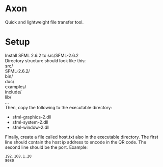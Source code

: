 # Axon
Quick and lightweight file transfer tool.

# Setup
Install SFML 2.6.2 to src/SFML-2.6.2</br>
Directory structure should look like this:</br>
src/</br>
    SFML-2.6.2/</br>
        bin/</br>
        doc/</br>
        examples/</br>
        include/</br>
        lib/</br>
        ...</br>
Then, copy the following to the executable directory:</br>
 - sfml-graphics-2.dll
 - sfml-system-2.dll
 - sfml-window-2.dll

 Finally, create a file called host.txt also in the executable directory. The first line should contain the host ip address to encode in the QR code. The second line should be the port. Example:
 ```
192.168.1.20
8080
 ```
